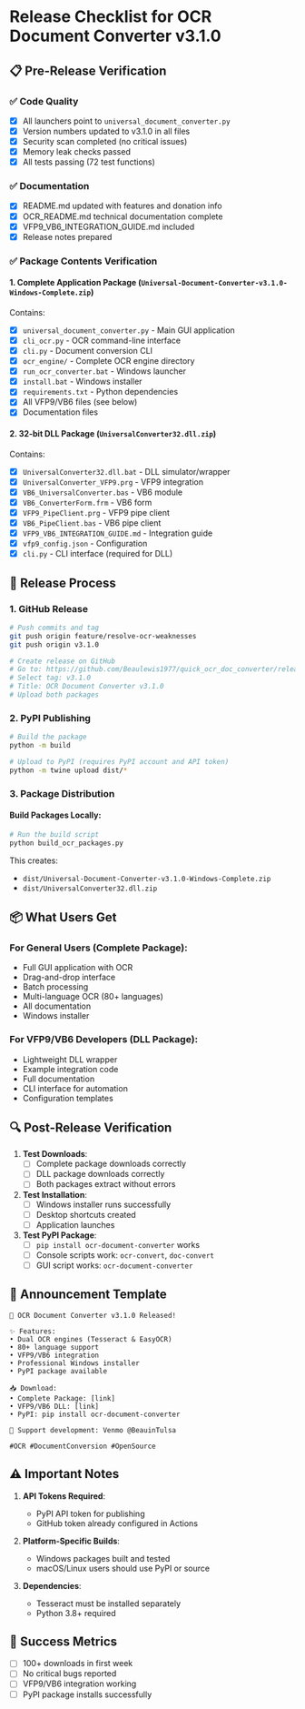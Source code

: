 # Release Checklist for OCR Document Converter v3.1.0

## 📋 Pre-Release Verification

### ✅ Code Quality
- [x] All launchers point to `universal_document_converter.py`
- [x] Version numbers updated to v3.1.0 in all files
- [x] Security scan completed (no critical issues)
- [x] Memory leak checks passed
- [x] All tests passing (72 test functions)

### ✅ Documentation
- [x] README.md updated with features and donation info
- [x] OCR_README.md technical documentation complete
- [x] VFP9_VB6_INTEGRATION_GUIDE.md included
- [x] Release notes prepared

### ✅ Package Contents Verification

#### 1. **Complete Application Package** (`Universal-Document-Converter-v3.1.0-Windows-Complete.zip`)
Contains:
- [x] `universal_document_converter.py` - Main GUI application
- [x] `cli_ocr.py` - OCR command-line interface
- [x] `cli.py` - Document conversion CLI
- [x] `ocr_engine/` - Complete OCR engine directory
- [x] `run_ocr_converter.bat` - Windows launcher
- [x] `install.bat` - Windows installer
- [x] `requirements.txt` - Python dependencies
- [x] All VFP9/VB6 files (see below)
- [x] Documentation files

#### 2. **32-bit DLL Package** (`UniversalConverter32.dll.zip`)
Contains:
- [x] `UniversalConverter32.dll.bat` - DLL simulator/wrapper
- [x] `UniversalConverter_VFP9.prg` - VFP9 integration
- [x] `VB6_UniversalConverter.bas` - VB6 module
- [x] `VB6_ConverterForm.frm` - VB6 form
- [x] `VFP9_PipeClient.prg` - VFP9 pipe client
- [x] `VB6_PipeClient.bas` - VB6 pipe client
- [x] `VFP9_VB6_INTEGRATION_GUIDE.md` - Integration guide
- [x] `vfp9_config.json` - Configuration
- [x] `cli.py` - CLI interface (required for DLL)

## 🚀 Release Process

### 1. GitHub Release
```bash
# Push commits and tag
git push origin feature/resolve-ocr-weaknesses
git push origin v3.1.0

# Create release on GitHub
# Go to: https://github.com/Beaulewis1977/quick_ocr_doc_converter/releases/new
# Select tag: v3.1.0
# Title: OCR Document Converter v3.1.0
# Upload both packages
```

### 2. PyPI Publishing
```bash
# Build the package
python -m build

# Upload to PyPI (requires PyPI account and API token)
python -m twine upload dist/*
```

### 3. Package Distribution

#### Build Packages Locally:
```bash
# Run the build script
python build_ocr_packages.py
```

This creates:
- `dist/Universal-Document-Converter-v3.1.0-Windows-Complete.zip`
- `dist/UniversalConverter32.dll.zip`

## 📦 What Users Get

### For General Users (Complete Package):
- Full GUI application with OCR
- Drag-and-drop interface
- Batch processing
- Multi-language OCR (80+ languages)
- All documentation
- Windows installer

### For VFP9/VB6 Developers (DLL Package):
- Lightweight DLL wrapper
- Example integration code
- Full documentation
- CLI interface for automation
- Configuration templates

## 🔍 Post-Release Verification

1. **Test Downloads**:
   - [ ] Complete package downloads correctly
   - [ ] DLL package downloads correctly
   - [ ] Both packages extract without errors

2. **Test Installation**:
   - [ ] Windows installer runs successfully
   - [ ] Desktop shortcuts created
   - [ ] Application launches

3. **Test PyPI Package**:
   - [ ] `pip install ocr-document-converter` works
   - [ ] Console scripts work: `ocr-convert`, `doc-convert`
   - [ ] GUI script works: `ocr-document-converter`

## 📢 Announcement Template

```
🎉 OCR Document Converter v3.1.0 Released!

✨ Features:
• Dual OCR engines (Tesseract & EasyOCR)
• 80+ language support
• VFP9/VB6 integration
• Professional Windows installer
• PyPI package available

📥 Download:
• Complete Package: [link]
• VFP9/VB6 DLL: [link]
• PyPI: pip install ocr-document-converter

💝 Support development: Venmo @BeauinTulsa

#OCR #DocumentConversion #OpenSource
```

## ⚠️ Important Notes

1. **API Tokens Required**:
   - PyPI API token for publishing
   - GitHub token already configured in Actions

2. **Platform-Specific Builds**:
   - Windows packages built and tested
   - macOS/Linux users should use PyPI or source

3. **Dependencies**:
   - Tesseract must be installed separately
   - Python 3.8+ required

## 🎯 Success Metrics

- [ ] 100+ downloads in first week
- [ ] No critical bugs reported
- [ ] VFP9/VB6 integration working
- [ ] PyPI package installs successfully
